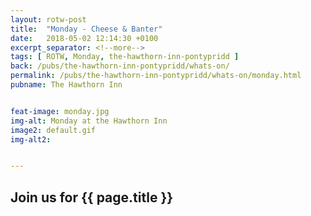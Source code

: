 ```yaml
---
layout: rotw-post
title:  "Monday - Cheese & Banter"
date:   2018-05-02 12:14:30 +0100
excerpt_separator: <!--more-->
tags: [ ROTW, Monday, the-hawthorn-inn-pontypridd ]
back: /pubs/the-hawthorn-inn-pontypridd/whats-on/
permalink: /pubs/the-hawthorn-inn-pontypridd/whats-on/monday.html
pubname: The Hawthorn Inn


feat-image: monday.jpg
img-alt: Monday at the Hawthorn Inn
image2: default.gif
img-alt2:


---
```


<h2>Join us for {{ page.title }}</h2>